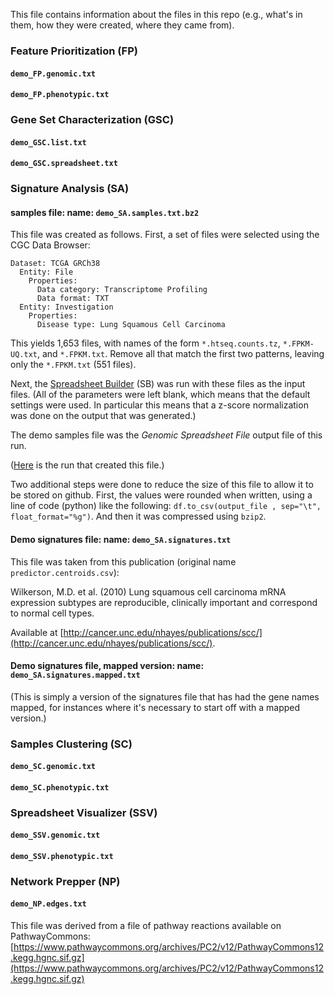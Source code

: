 

This file contains information about the files in this repo (e.g., what's in them, how they were created, where they came from).


### Feature Prioritization (FP)

#### `demo_FP.genomic.txt`
#### `demo_FP.phenotypic.txt`


### Gene Set Characterization (GSC)

#### `demo_GSC.list.txt`
#### `demo_GSC.spreadsheet.txt`


### Signature Analysis (SA)

#### samples file: name: `demo_SA.samples.txt.bz2`

This file was created as follows.  First, a set of files were selected using the CGC Data Browser:
```
Dataset: TCGA GRCh38
  Entity: File
    Properties:
      Data category: Transcriptome Profiling
      Data format: TXT
  Entity: Investigation
    Properties:
      Disease type: Lung Squamous Cell Carcinoma
```

This yields 1,653 files, with names of the form `*.htseq.counts.tz`, `*.FPKM-UQ.txt`, and `*.FPKM.txt`.  Remove all that match the first two patterns, leaving only the `*.FPKM.txt` (551 files).

Next, the [Spreadsheet Builder](https://cgc.sbgenomics.com/u/mepstein/geneprioritization/apps/#mepstein/geneprioritization/spreadsheet-builder/25) (SB) was run with these files as the input files.  (All of the parameters were left blank, which means that the default settings were used. In particular this means that a z-score normalization was done on the output that was generated.)

The demo samples file was the *Genomic Spreadsheet File* output file of this run.

([Here](https://cgc.sbgenomics.com/u/mepstein/geneprioritization/tasks/e92155f4-c02d-4b9e-b717-279f9ca1ee17/) is the run that created this file.)

Two additional steps were done to reduce the size of this file to allow it to be stored on github.  First, the values were rounded when written, using a line of code (python) like the following: `df.to_csv(output_file , sep="\t", float_format="%g")`.  And then it was compressed using `bzip2`.

#### Demo signatures file: name: `demo_SA.signatures.txt`

This file was taken from this publication (original name `predictor.centroids.csv`):

Wilkerson, M.D. et al. (2010) Lung squamous cell carcinoma mRNA expression subtypes are reproducible, clinically important and correspond to normal cell types.

Available at [http://cancer.unc.edu/nhayes/publications/scc/](http://cancer.unc.edu/nhayes/publications/scc/).

#### Demo signatures file, mapped version: name: `demo_SA.signatures.mapped.txt`

(This is simply a version of the signatures file that has had the gene names mapped, for instances where it's necessary to start off with a mapped version.)


### Samples Clustering (SC)

#### `demo_SC.genomic.txt`
#### `demo_SC.phenotypic.txt`


### Spreadsheet Visualizer (SSV)

#### `demo_SSV.genomic.txt`
#### `demo_SSV.phenotypic.txt`


### Network Prepper (NP)
#### `demo_NP.edges.txt`

This file was derived from a file of pathway reactions available on PathwayCommons:
[https://www.pathwaycommons.org/archives/PC2/v12/PathwayCommons12.kegg.hgnc.sif.gz](https://www.pathwaycommons.org/archives/PC2/v12/PathwayCommons12.kegg.hgnc.sif.gz)
